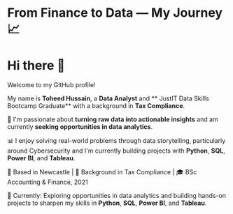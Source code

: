 # From Finance to Data — My Journey 📈
# Hi there 👋
Welcome to my GitHub profile!


My name is **Toheed Hussain**, a **Data Analyst** and ** JustIT Data Skills Bootcamp Graduate** with a background in **Tax Compliance**.

🚀 I'm passionate about **turning raw data into actionable insights** and am currently **seeking opportunities in data analytics**.

📊 I enjoy solving real-world problems through data storytelling, particularly around Cybersecurity and I'm currently building projects with **Python**, **SQL**, **Power BI**, and **Tableau**.

📍 Based in Newcastle | 💼 Background in Tax Compliance | 🎓 BSc Accounting & Finance, 2021

🎯 Currently: Exploring opportunities in data analytics and building hands-on projects to sharpen my skills in **Python**, **SQL**, **Power BI**, and **Tableau**. 


